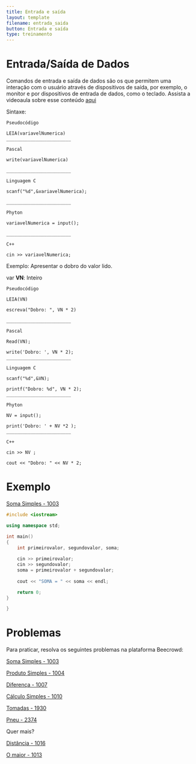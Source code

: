 ```yaml
---
title: Entrada e saída
layout: template
filename: entrada_saida
button: Entrada e saída
type: treinamento
---
```

# Entrada/Saída de Dados

Comandos de entrada e saída de dados são os que permitem uma interação com o usuário através de dispositivos de saída, por exemplo, o monitor e por dispositivos de entrada de dados, como o teclado. Assista a videoaula sobre esse conteúdo [aqui](https://www.youtube.com/watch?v=sh_fBYbWXSA&ab_channel=COBI)

Sintaxe:

```
Pseudocódigo            
                        
LEIA(variavelNumerica) 
________________________
                                           
Pascal                    

write(variavelNumerica)            

________________________

Linguagem C

scanf("%d",&variavelNumerica);

________________________

Phyton

variavelNumerica = input();

________________________

C++

cin >> variavelNumerica;
```


Exemplo:
Apresentar o dobro do valor lido.

var **VN**: Inteiro

```
Pseudocódigo               
                           
LEIA(VN)                   
                           
escreva("Dobro: ", VN * 2) 
                           
________________________

Pascal                    

Read(VN);

write('Dobro: ', VN * 2);
________________________

Linguagem C

scanf("%d",&VN);

printf("Dobro: %d", VN * 2);
________________________

Phyton

NV = input();

print('Dobro: ' + NV *2 );
________________________

C++ 

cin >> NV ;

cout << "Dobro: " << NV * 2;

```


# Exemplo
[Soma Simples - 1003](https://www.beecrowd.com.br/judge/pt/problems/view/1003)

```C++
#include <iostream>

using namespace std;

int main()
{
    int primeirovalor, segundovalor, soma;
    
    cin >> primeirovalor;
    cin >> segundovalor;
    soma = primeirovalor + segundovalor;
    
    cout << "SOMA = " << soma << endl;

    return 0;
}

}
```

# Problemas
Para praticar, resolva os seguintes problemas na plataforma Beecrowd:

[Soma Simples - 1003](https://www.beecrowd.com.br/judge/pt/problems/view/1003)

[Produto Simples - 1004](https://www.beecrowd.com.br/judge/pt/problems/view/1004)

[Diferença - 1007](https://www.beecrowd.com.br/judge/pt/problems/view/1007)

[Cálculo Simples - 1010](https://www.beecrowd.com.br/judge/pt/problems/view/1010)

[Tomadas - 1930](https://www.beecrowd.com.br/judge/pt/problems/view/1930)

[Pneu - 2374](https://www.beecrowd.com.br/judge/pt/problems/view/2374)

Quer mais?

[Distância - 1016](https://www.beecrowd.com.br/judge/pt/problems/view/1016)

[O maior - 1013](https://www.beecrowd.com.br/judge/pt/problems/view/1013)



